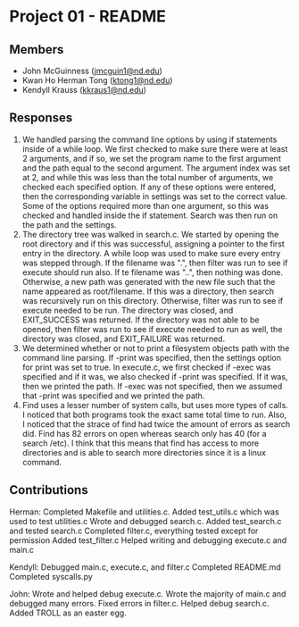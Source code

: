Project 01 - README
===================

Members
-------

- John McGuinness (jmcguin1@nd.edu)
- Kwan Ho Herman Tong (ktong1@nd.edu)
- Kendyll Krauss (kkraus1@nd.edu)

Responses
---------

1. We handled parsing the command line options by using if statements inside of a while loop.  We first checked to make sure there were at least 2 arguments, and if so, we set the program name to the first argument and the path equal to the second argument.  The argument index was set at 2, and while this was less than the total number of arguments, we checked each specified option.  If any of these options were entered, then the corresponding variable in settings was set to the correct value.  Some of the options required more than one argument, so this was checked and handled inside the if statement. Search was then run on the path and the settings.
2. The directory tree was walked in search.c.  We started by opening the root directory and if this was successful, assigning a pointer to the first entry in the directory.  A while loop was used to make sure every entry was stepped through.  If the filename was ".", then filter was run to see if execute should run also.  If te filename was "..", then nothing was done.  Otherwise, a new path was generated with the new file such that the name appeared as root/filename.  If this was a directory, then search was recursively run on this directory.  Otherwise, filter was run to see if execute needed to be run.  The directory was closed, and EXIT_SUCCESS was returned.  If the directory was not able to be opened, then filter was run to see if execute needed to run as well, the directory was closed, and EXIT_FAILURE was returned.  
3. We determined whether or not to print a filesystem objects path with the command line parsing.  If -print was specified, then the settings option for print was set to true.  In execute.c, we first checked if -exec was specified and if it was, we also checked if -print was specified.  If it was, then we printed the path.  If -exec was not specified, then we assumed that -print was specified and we printed the path.
4. Find uses a lesser number of system calls, but uses more types of calls.  I noticed that both programs took the exact same total time to run.  Also, I noticed that the strace of find had twice the amount of errors as search did.  Find has 82 errors on open whereas search only has 40 (for a search /etc).  I think that this means that find has access to more directories and is able to search more directories since it is a linux command.

Contributions
-------------
Herman: Completed Makefile and utilities.c.
        Added test_utils.c which was used to test utilities.c
		Wrote and debugged search.c.
        Added test_search.c and tested search.c
        Completed filter.c, everything tested except for permission
        Added test_filter.c
        Helped writing and debugging execute.c and main.c

Kendyll: 	Debugged main.c, execute.c, and filter.c
			Completed README.md
			Completed syscalls.py

John:	Wrote and helped debug execute.c.
		Wrote the majority of main.c and debugged many errors.
		Fixed errors in filter.c.
		Helped debug search.c.
		Added TROLL as an easter egg.
		

		

